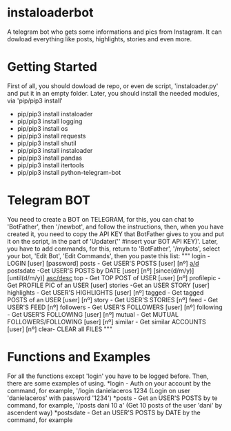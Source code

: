 # instaloaderbot
A telegram bot who gets some informations and pics from Instagram. It can dowload everything like posts, highlights, stories and even more.

# Getting Started
First of all, you should dowload de repo, or even de script, 'instaloader.py' and put it in an empty folder. Later, you should install the needed modules, via 'pip/pip3 install'
* pip/pip3 install instaloader
* pip/pip3 install logging
* pip/pip3 install os
* pip/pip3 install requests
* pip/pip3 install shutil
* pip/pip3 install instaloader
* pip/pip3 install pandas
* pip/pip3 install itertools
* pip/pip3 install python-telegram-bot

# Telegram BOT
You need to create a BOT on TELEGRAM, for this, you can chat to 'BotFather', then '/newbot', and follow the instructions, then, when you have created it, you need to copy the API KEY that BotFather gives to you and put it on the script, in the part of 'Updater('' #insert your BOT API KEY)'.
Later, you have to add commands, for this, return to 'BotFather', '/mybots', select your bot, 'Edit Bot', 'Edit Commands', then you paste this list:
"""
login - LOGIN [user] [password]
posts - Get USER'S POSTS [user] [nº] [a/d](ascendent/descentent)
postsdate -Get USER'S POSTS by DATE [user] [nº] [since(d/m/y)] [until(d/m/y)] [asc/desc](ascendent/descentent)
top - Get TOP POST of USER [user] [nº]
profilepic -Get PROFILE PIC of an USER [user]
stories -Get an USER STORY [user]
highlights - Get USER'S HIGHLIGHTS [user] [nº]
tagged - Get tagged POSTS of an USER [user] [nº]
story - Get USER'S STORIES [nº]
feed - Get USER'S FEED [nº]
followers - Get USER'S FOLLOWERS [user] [nº]
following - Get USER'S FOLLOWING [user] [nº]
mutual - Get MUTUAL FOLLOWERS/FOLLOWING [user] [nº]
similar - Get similar ACCOUNTS [user] [nº]
clear- CLEAR all FILES
"""
# Functions and Examples
For all the functions except 'login' you have to be logged before. Then, there are some examples of using.
*login - Auth on your account by the command, for example, '/login danielaceros 1234 (Login on user 'danielaceros' with password '1234')
*posts - Get an USER'S POSTS by te command, for example, '/posts dani 10 a' (Get 10 posts of the user 'dani' by ascendent way)
*postsdate - Get an USER'S POSTS by DATE by the command, for example
